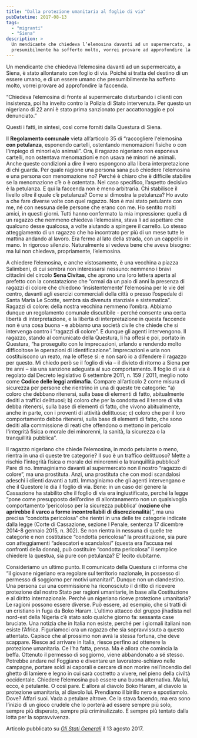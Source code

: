 ```yaml
---
title: "Dalla protezione umanitaria al foglio di via"
pubDatetime: 2017-08-13
tags: 
  - "migranti"
  - "Siena"
description: >
  Un mendicante che chiedeva l’elemosina davanti ad un supermercato, a Siena, è stato allontanato con foglio di via. Poiché si tratta del destino di un essere umano, e di un essere umano che 
  presumibilmente ha sofferto molto, vorrei provare ad approfondire la faccenda. 
---
```


Un mendicante che chiedeva l’elemosina davanti ad un supermercato, a Siena, è stato allontanato con foglio di via. Poiché si tratta del destino di un essere umano, e di un essere umano che presumibilmente ha sofferto molto, vorrei provare ad approfondire la faccenda.  

“Chiedeva l’elemosina di fronte al supermercato disturbando i clienti con insistenza, poi ha inveito contro la Polizia di Stato intervenuta. Per questo un nigeriano di 22 anni è stato prima sanzionato per accattonaggio e poi denunciato.”  

Questi i fatti, in sintesi, così come forniti dalla Questura di Siena.  

Il **Regolamento comunale** vieta all’articolo 35 di “raccogliere l'elemosina **con petulanza**, esponendo cartelli, ostentando menomazioni fisiche o con l'impiego di minori e/o animali”. Ora, il ragazzo nigeriano non esponeva cartelli, non ostentava menomazioni e non usava né minori né animali. Anche queste condizioni a dire il vero espongono alla libera interpretazione di chi guarda. Per quale ragione una persona sana può chiedere l’elemosina e una persona con menomazione no? Perché è chiaro che è difficile stabilire se la menomazione c’è o è ostentata. Nel caso specifico, l’aspetto decisivo è la petulanza. E qui la faccenda non è meno arbitraria. Chi stabilisce il livello oltre il quale c’è petulanza? Come si dimostra la petulanza? Ho avuto a che fare diverse volte con quel ragazzo. Non è mai stato petulante con me, né con nessuna delle persone che erano con me. Ho sentito molti amici, in questi giorni. Tutti hanno confermato la mia impressione: quella di un ragazzo che nemmeno chiedeva l’elemosina, stava lì ad aspettare che qualcuno desse qualcosa, a volte aiutando a spingere il carrello. Lo stesso atteggiamento di un ragazzo che ho incontrato per più di un mese tutte le mattina andando al lavoro. Era fermo al lato della strada, con un cappello in mano. In rigoroso silenzio. Naturalmente si vedeva bene che aveva bisogno: ma lui non chiedeva, propriamente, l’elemosina.  
  
A chiedere l’elemosina, e anche vistosamente, è una vecchina a piazza Salimbeni, di cui sembra non interessarsi nessuno: nemmeno i bravi cittadini del circolo **Sena Civitas**, che aprono una loro lettera aperta al prefetto con la constatazione che “ormai da un paio di anni la presenza di ragazzi di colore che chiedono ‘insistentemente’ l’elemosina per le vie del centro, davanti agli esercizi commerciali della città o presso l’ospedale di Santa Maria Le Scotte, sembra sia divenuta stanziale e sistematica”. Ragazzi di colore: della nostra vecchina nemmeno l’ombra. Abbiamo dunque un regolamento comunale discutibile - perché consente una certa libertà di interpretazione, e la libertà di interpretazione in questa faccende non è una cosa buona - e abbiamo una società civile che chiede che si intervenga contro i “ragazzi di colore”. E dunque gli agenti intervengono. Il ragazzo, stando al comunicato della Questura, li ha offesi e poi, portato in Questura, “ha proseguito con le imprecazioni, urlando e rendendo molto difficoltose le operazioni di identificazione”. Imprecazioni e urla non costituiscono un reato, ma le offese sì: e non sarò io a difendere il ragazzo per questo. Mi chiedo però se il foglio di via – il divieto di ritorno a Siena per tre anni – sia una sanzione adeguata al suo comportamento. Il foglio di via è regolato dal Decreto legislativo 6 settembre 2011, n. 159 / 2011, meglio noto come **Codice delle leggi antimafia**. Compare all’articolo 2 come misura di sicurezza per persone che rientrino in una di queste tre categorie: “a) coloro che debbano ritenersi, sulla base di elementi di fatto, abitualmente dediti a traffici delittuosi; b) coloro che per la condotta ed il tenore di vita debba ritenersi, sulla base di elementi di fatto, che vivono abitualmente, anche in parte, con i proventi di attività delittuose; c) coloro che per il loro comportamento debba ritenersi, sulla base di elementi di fatto, che sono dediti alla commissione di reati che offendono o mettono in pericolo l'integrità fisica o morale dei minorenni, la sanità, la sicurezza o la tranquillità pubblica”.  

Il ragazzo nigeriano che chiede l’elemosina, in modo petulante o meno, rientra in una di queste tre categorie? Il suo è un traffico delittuoso? Mette a rischio l’integrità fisica o morale dei minorenni o la tranquillità pubblica? Pare di no. Immaginiamo davanti al supermercato non il nostro “ragazzo di colore”, ma una prostituta. Anzi, una prostituta che con modi scandalosi adeschi i clienti davanti a tutti. Immaginiamo che gli agenti intervengano e che il Questore le dia il foglio di via. Bene: in un caso del genere la Cassazione ha stabilito che il foglio di via era ingiustificato, perché la legge “pone come presupposto dell’ordine di allontanamento non un qualsivoglia comportamento ‘pericoloso per la sicurezza pubblica’ (**nozione che aprirebbe il varco a forme incontrollabili di discrezionalità**)”, ma una precisa “condotta pericolosa” che rientri in una delle tre categorie indicate dalla legge (Corte di Cassazione, sezione I Penale, sentenza 17 dicembre 2014-8 gennaio 2015, n. 302). Se non rientra in nessuna di quelle tre categorie e non costituisce “condotta pericolosa” la prostituzione, sia pure con atteggiamenti “adescatori e scandalosi” (questa era l’accusa nei confronti della donna), può costituire “condotta pericolosa” il semplice chiedere la questua, sia pure con petulanza? E’ lecito dubitarne.  

Consideriamo un ultimo punto. Il comunicato della Questura ci informa che “il giovane nigeriano era regolare sul territorio nazionale, in possesso di permesso di soggiorno per motivi umanitari”. Dunque non un clandestino. Una persona cui una commissione ha riconosciuto il diritto di ricevere protezione dal nostro Stato per ragioni umanitarie, in base alla Costituzione e al diritto internazionale. Perché un nigeriano riceve protezione umanitaria? Le ragioni possono essere diverse. Può essere, ad esempio, che si tratti di un cristiano in fuga da Boko Haram. L’ultimo attacco del gruppo jihadista nel nord-est della Nigeria c’è stato solo qualche giorno fa: sessanta case bruciate. Una notizia che in Italia non esiste, perché per i giornali italiani non esiste l’Africa. Figuriamoci ora un ragazzo che sia sopravvissuto a questo attentato. Capisce che al prossimo non avrà la stessa fortuna, che deve scappare. Riesce ad arrivare in Italia, riesce perfino ad ottenere la protezione umanitaria. Ce l’ha fatta, pensa. Ma è allora che comincia la beffa. Ottenuto il permesso di soggiorno, viene abbandonato a sé stesso. Potrebbe andare nel Foggiano e diventare un lavoratore-schiavo nelle campagne, portare soldi ai caporali e cercare di non morire nell’incendio del ghetto di lamiere e legno in cui sarà costretto a vivere, nel pieno della civiltà occidentale. Chiedere l’elemosina può essere una buona alternativa. Ma lui, ecco, è petulante. O così pare. E allora al diavolo Boko Haram, al diavolo la protezione umanitaria, al diavolo lui. Prendiamo il birillo nero e spostiamolo. Dove? Affari suoi. Vada a petulare altrove. Ce la stava facendo, ma era sono l’inizio di un gioco crudele che lo porterà ad essere sempre più solo, sempre più disperato, sempre più criminalizzato. E sempre più tentato dalla lotta per la sopravvivenza.

Articolo pubblicato su _[Gli Stati Generali](http://www.glistatigenerali.com/siena/dalla-protezione-umanitaria-al-foglio-di-via/)_ il 13 agosto 2017.
